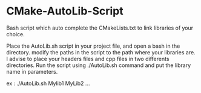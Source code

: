 # CMake-AutoLib-Script
Bash script which auto complete the CMakeLists.txt to link libraries of your choice.

Place the AutoLib.sh script in your project file, and open a bash in the directory.
modify the paths in the script to the path where your libraries are.
I advise to place your headers files and cpp files in two differents directories.
Run the script using ./AutoLib.sh command and put the library name in parameters.

ex : ./AutoLib.sh Mylib1 MyLib2 ...
